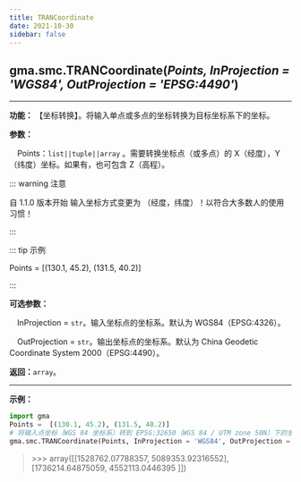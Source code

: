 ```yaml
---
title: TRANCoordinate
date: 2021-10-30
sidebar: false
---
```


## gma.smc.**TRANCoordinate**(*Points, InProjection = 'WGS84', OutProjection = 'EPSG:4490'*)<Badge text="1.0.5 +"/>
---

**功能：** 【坐标转换】。将输入单点或多点的坐标转换为目标坐标系下的坐标。

**参数：**

&emsp;Points：`list||tuple||array` 。需要转换坐标点（或多点）的  X（经度），Y（纬度）坐标。如果有，也可包含 Z（高程）。

::: warning 注意

自 1.1.0 版本开始 输入坐标方式变更为 （经度，纬度）！以符合大多数人的使用习惯！

:::

::: tip 示例

Points = [(130.1, 45.2), (131.5, 40.2)]

:::

**可选参数：**

&emsp;InProjection = `str`。输入坐标点的坐标系。默认为 WGS84（EPSG:4326）。

&emsp;OutProjection = `str`。输出坐标点的坐标系。默认为 China Geodetic Coordinate System 2000（EPSG:4490）。

**返回：**`array`。

---


**示例：**
```python
import gma
Points =  [(130.1, 45.2), (131.5, 40.2)]
# 将输入点坐标（WGS 84 坐标系）转到 EPSG:32650（WGS 84 / UTM zone 50N）下的坐标
gma.smc.TRANCoordinate(Points, InProjection = 'WGS84', OutProjection = 'EPSG:32650')
```
> \>>> array([[1528762.07788357, 5089353.92316552], [1736214.64875059, 4552113.0446395 ]])
